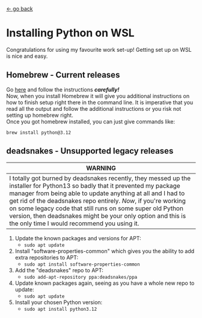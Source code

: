 [<- go back](../01_set_up.md)
# Installing Python on WSL
Congratulations for using my favourite work set-up! Getting set up on WSL is nice and easy.  


## Homebrew - Current releases

Go [here](https://brew.sh/) and follow the instructions **_carefully!_**  
Now, when you install Homebrew it will give you additional instructions on how to finish setup right there in the command line. It is imperative that you read all the output and follow the additional instructions or you risk not setting up homebrew right.  
Once you got homebrew installed, you can just give commands like:
```
brew install python@3.12
```

## deadsnakes - Unsupported legacy releases

| **WARNING** |
|-------------|
| I totally got burned by deadsnakes recently, they messed up the installer for Python13 so badly that it prevented my package manager from being able to update anything at all and I had to get rid of the deadsnakes repo entirely. _Now_, if you're working on some legacy code that still runs on some super old Python version, then deadsnakes might be your only option and this is the only time I would recommend you using it.

1. Update the known packages and versions for APT:
    * `sudo apt update`
1. Install "software-properties-common" which gives you the ability to add extra repositories to APT:
    * `sudo apt install software-properties-common`
1. Add the "deadsnakes" repo to APT:
    * `sudo add-apt-repository ppa:deadsnakes/ppa`
1. Update known packages again, seeing as you have a whole new repo to update:
    * `sudo apt update`
1. Install your chosen Python version:
    * `sudo apt install python3.12`